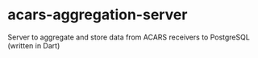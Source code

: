 # acars-aggregation-server
Server to aggregate and store data from ACARS receivers to PostgreSQL (written in Dart)
